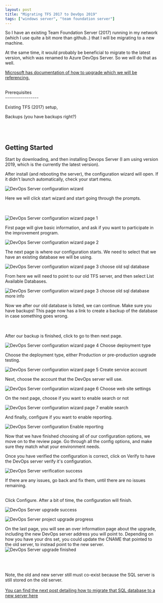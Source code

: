 ```yaml
---
layout: post
title: "Migrating TFS 2017 to DevOps 2019"
tags: ["windows server", "team foundation server"]
---
```


So I have an existing Team Foundation Server (2017) running in my network (which I use quite a bit more than github..) that I will be migrating to a new machine.

At the same time, it would probably be beneficial to migrate to the latest version, which was renamed to Azure DevOps Server. So we will do that as well.

[Microsoft has documentation of how to upgrade which we will be referencing.](https://docs.microsoft.com/en-us/azure/devops/server/upgrade/get-started)

<br />
Prerequisites
<br />
-----------------

Existing TFS (2017) setup,

Backups (you have backups right?)


<br /><br />
Getting Started
<br />
--------------------

Start by downloading, and then installing Devops Server (I am using version 2019, which is the currently the latest version).

After install (and rebooting the server), the configuration wizard will open. If it didn't launch automatically, check your start menu.

![DevOps Server configuration wizard](/assets/images/2020-07-14-UpgradingTFS/1.png)

Here we will click start wizard and start going through the prompts.

<br /><br />
![DevOps Server configuration wizard page 1](/assets/images/2020-07-14-UpgradingTFS/2.png)

First page will give basic information, and ask if you want to participate in the improvement program.

![DevOps Server configuration wizard page 2](/assets/images/2020-07-14-UpgradingTFS/3.png)

The next page is where our configuration starts. We need to select that we have an existing database we will be using.

![DevOps Server configuration wizard page 3 choose old sql database](/assets/images/2020-07-14-UpgradingTFS/4.png)

From here we will need to point to our old TFS server, and then select List Available Databases.

![DevOps Server configuration wizard page 3 choose old sql database more info](/assets/images/2020-07-14-UpgradingTFS/5.png)

Now we after our old database is listed, we can continue. Make sure you have backups! This page now has a link to create a backup of the database in case something goes wrong.

<br /><br />
After our backup is finished, click to go to then next page.

![DevOps Server configuration wizard page 4 Choose deployment type](/assets/images/2020-07-14-UpgradingTFS/6.png)

Choose the deployment type, either Production or pre-production upgrade testing.

![DevOps Server configuration wizard page 5 Create service account](/assets/images/2020-07-14-UpgradingTFS/7.png)

Next, choose the account that the DevOps server will use.

![DevOps Server configuration wizard page 6 Choose web site settings](/assets/images/2020-07-14-UpgradingTFS/8.png)

On the next page, choose if you want to enable search or not

![DevOps Server configuration wizard page 7 enable search](/assets/images/2020-07-14-UpgradingTFS/9.png)

And finally, configure if you want to enable reporting.

![DevOps Server configuration Enable reporting](/assets/images/2020-07-14-UpgradingTFS/10.png)

Now that we have finished choosing all of our configuration options, we move on to the review page. Go through all the config options, and make sure they match what your environment needs.

Once you have verified the configuration is correct, click on Verify to have the DevOps server verify it's configuration.

![DevOps Server verification success](/assets/images/2020-07-14-UpgradingTFS/11.png)

If there are any issues, go back and fix them, until there are no issues remaining.

<br />
Click Configure. After a bit of time, the configuration will finish.

![DevOps Server upgrade success](/assets/images/2020-07-14-UpgradingTFS/12.png)

![DevOps Server project upgrade progress](/assets/images/2020-07-14-UpgradingTFS/13.png)

On the last page, you will see an over information page about the upgrade, including the new DevOps server address you will point to. Depending on how you have your dns set, you could update the CNAME that pointed to the old server, to instead point to the new server.
![DevOps Server upgrade finished](/assets/images/2020-07-14-UpgradingTFS/14.png)


<br /><br /><br />
Note, the old and new server still must co-exist because the SQL server is still stored on the old server.
<br /><br />
[You can find the next post detailing how to migrate that SQL database to a new server here](/2020/07/14/MigrateTFSDatabase.html)